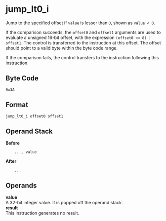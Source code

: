 # jump_lt0_i

Jump to the specified offset if `value` is lesser than `0`, shown as
`value < 0`.

If the comparison succeeds, the `offset0` and `offset1` arguments are
used to evaluate a unsigned 16-bit offset, with the expression
`(offset0 << 8) | offset1`. The control is transferred to the instruction
at this offset. The offset should point to a valid byte within the byte
code range.

If the comparison fails, the control transfers to the instruction following
this instruction.

## Byte Code
```
0x3A
```

## Format
```
jump_lt0_i offset0 offset1
```

## Operand Stack
**Before**  
```
    ..., value
```
**After**  
```
    ...
```

## Operands
**value**  
    A 32-bit integer value. It is popped off the operand stack.  
**result**  
    This instruction generates no result.